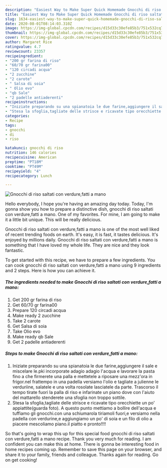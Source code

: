 ```yaml
---
description: "Easiest Way to Make Super Quick Homemade Gnocchi di riso saltati con verdure,fatti a mano"
title: "Easiest Way to Make Super Quick Homemade Gnocchi di riso saltati con verdure,fatti a mano"
slug: 1634-easiest-way-to-make-super-quick-homemade-gnocchi-di-riso-saltati-con-verdure-fatti-a-mano
date: 2020-08-01T08:14:03.310Z
image: https://img-global.cpcdn.com/recipes/d15d33c30efe85b3/751x532cq70/gnocchi-di-riso-saltati-con-verdurefatti-a-mano-recipe-main-photo.jpg
thumbnail: https://img-global.cpcdn.com/recipes/d15d33c30efe85b3/751x532cq70/gnocchi-di-riso-saltati-con-verdurefatti-a-mano-recipe-main-photo.jpg
cover: https://img-global.cpcdn.com/recipes/d15d33c30efe85b3/751x532cq70/gnocchi-di-riso-saltati-con-verdurefatti-a-mano-recipe-main-photo.jpg
author: Margaret Rice
ratingvalue: 4.7
reviewcount: 23357
recipeingredient:
- "200 gr farina di riso"
- "60/70 gr farina00"
- "120 circadi acqua"
- "2 zucchine"
- "2 carote"
- " Salsa di soia"
- " Olio evo"
- "qb Sale"
- "2 padelle antiaderenti"
recipeinstructions:
- "Iniziate preparando su una spianatoia le due farine,aggiungere il sale e miscelare le.pki incorporate adagio adagio l&#39;acqua e lavorare la pasta fino a che firmerete una palla e mettetele a riposare una mezz&#39;ora in frigor.nel frattempo in una padella versiamo l&#39;olio e tagliate a julienne le verduriine, salatele e una volta rosolate lasciatele da parte. Trascorso il tempo tirate fuori la palla di riso e infarinate un piano dove con l&#39;aiuto del mattarello stenderete una sfoglia non troppo sottile."
- "Stesa la sfoglia,tagliate delle strisce e ricavate tipo orecchiette un po&#39; appiattite(guarda foto). A questo punto mettiamo a bollire dell&#39;acqua e tuffiamo gli gnocchi.con una schiumarola tiriamoli fuori,e versiamo nella padella con verdurine,e aggiungiamo un po&#39; di soia e un filo di olio a piacere mescoliamo piano.il piatto e pronto!!!!"
categories:
- Recipe
tags:
- gnocchi
- di
- riso

katakunci: gnocchi di riso 
nutrition: 146 calories
recipecuisine: American
preptime: "PT18M"
cooktime: "PT49M"
recipeyield: "4"
recipecategory: Lunch

---
```



![Gnocchi di riso saltati con verdure,fatti a mano](https://img-global.cpcdn.com/recipes/d15d33c30efe85b3/751x532cq70/gnocchi-di-riso-saltati-con-verdurefatti-a-mano-recipe-main-photo.jpg)

Hello everybody, I hope you're having an amazing day today. Today, I'm gonna show you how to prepare a distinctive dish, gnocchi di riso saltati con verdure,fatti a mano. One of my favorites. For mine, I am going to make it a little bit unique. This will be really delicious.



Gnocchi di riso saltati con verdure,fatti a mano is one of the most well liked of recent trending foods on earth. It's easy, it is fast, it tastes delicious. It's enjoyed by millions daily. Gnocchi di riso saltati con verdure,fatti a mano is something that I have loved my whole life. They are nice and they look fantastic.


To get started with this recipe, we have to prepare a few ingredients. You can cook gnocchi di riso saltati con verdure,fatti a mano using 9 ingredients and 2 steps. Here is how you can achieve it.

<!--inarticleads1-->

##### The ingredients needed to make Gnocchi di riso saltati con verdure,fatti a mano:

1. Get 200 gr farina di riso
1. Get 60/70 gr farina00
1. Prepare 120 circadi acqua
1. Make ready 2 zucchine
1. Take 2 carote
1. Get  Salsa di soia
1. Take  Olio evo
1. Make ready qb Sale
1. Get 2 padelle antiaderenti




<!--inarticleads2-->

##### Steps to make Gnocchi di riso saltati con verdure,fatti a mano:

1. Iniziate preparando su una spianatoia le due farine,aggiungere il sale e miscelare le.pki incorporate adagio adagio l&#39;acqua e lavorare la pasta fino a che firmerete una palla e mettetele a riposare una mezz&#39;ora in frigor.nel frattempo in una padella versiamo l&#39;olio e tagliate a julienne le verduriine, salatele e una volta rosolate lasciatele da parte. Trascorso il tempo tirate fuori la palla di riso e infarinate un piano dove con l&#39;aiuto del mattarello stenderete una sfoglia non troppo sottile.
1. Stesa la sfoglia,tagliate delle strisce e ricavate tipo orecchiette un po&#39; appiattite(guarda foto). A questo punto mettiamo a bollire dell&#39;acqua e tuffiamo gli gnocchi.con una schiumarola tiriamoli fuori,e versiamo nella padella con verdurine,e aggiungiamo un po&#39; di soia e un filo di olio a piacere mescoliamo piano.il piatto e pronto!!!!




So that's going to wrap this up for this special food gnocchi di riso saltati con verdure,fatti a mano recipe. Thank you very much for reading. I am confident you can make this at home. There is gonna be interesting food in home recipes coming up. Remember to save this page on your browser, and share it to your family, friends and colleague. Thanks again for reading. Go on get cooking!
